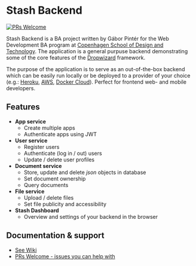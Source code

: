 # Stash Backend

[![PRs Welcome](https://img.shields.io/badge/PRs-welcome-brightgreen.svg?style=flat-square)](http://makeapullrequest.com)

Stash Backend is a BA project written by Gábor Pintér for the
Web Development BA program at [Copenhagen School of Design
and Technology](http://www.kea.dk). The application is a general purpuse backend demonstrating some of the 
core features of the [Dropwizard](http://www.dropwizard.io) framework. 

The purpose of the application is to serve as an out-of-the-box backend which can be
easily run locally or be deployed to a provider of your choice 
(e.g.: [Heroku](https://www.heroku.com/), [AWS](https://aws.amazon.com/), 
[Docker Cloud](https://cloud.docker.com/)). Perfect for frontend web- and mobile
developers.

## Features

- **App service**
  - Create multiple apps
  - Authenticate apps using JWT
- **User service**
  - Register users
  - Authenticate (log in / out) users
  - Update / delete user profiles
- **Document service**
  - Store, update and delete *json* objects in database
  - Set document ownership 
  - Query documents
- **File service**
  - Upload / delete files
  - Set file publicity and accessibility
- **Stash Dashboard**
  - Overview and settings of your backend in the browser

## Documentation & support

- [See Wiki](https://github.com/gaboratorium/stash/wiki)
- [PRs Welcome - issues you can help with](https://github.com/gaboratorium/stash/issues?q=is%3Aissue+is%3Aopen+label%3A%22help+wanted%22)
